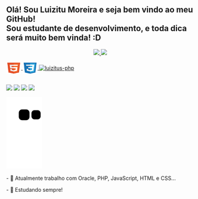 ## Olá! Sou Luizitu Moreira e seja bem vindo ao meu GitHub! <br> Sou estudante de desenvolvimento, e toda dica será muito bem vinda! :D
<div align="center">
  <a href="https://github.com/luizitus">
  <img height="150em" src="https://github-readme-stats.vercel.app/api?username=luizitus&show_icons=true&theme=merko&include_all_commits=true&count_private=true"/>
  <img height="150em" src="https://github-readme-stats.vercel.app/api/top-langs/?username=luizitus&layout=compact&langs_count=7&theme=merko"/>
</div>
<div style="display: inline_block"><br>
  <img align="center" alt="luizitus-HTML" height="30" width="40" src="https://raw.githubusercontent.com/devicons/devicon/master/icons/html5/html5-original.svg">
  <img align="center" alt="luizitus-CSS" height="30" width="40" src="https://raw.githubusercontent.com/devicons/devicon/master/icons/css3/css3-original.svg">
  <img align="center" alt="luizitus-php" height="30" width="40" src="https://raw.githubusercontent.com/jmnote/z-icons/master/svg/php.svg">
  <!--img align="center" alt="luizitus-Js" height="30" width="40" src="https://raw.githubusercontent.com/devicons/devicon/master/icons/javascript/javascript-plain.svg">
  <img align="center" alt="luizitus-Ts" height="30" width="40" src="https://raw.githubusercontent.com/devicons/devicon/master/icons/typescript/typescript-plain.svg">
  <img align="center" alt="luizitus-React" height="30" width="40" src="https://raw.githubusercontent.com/devicons/devicon/master/icons/react/react-original.svg">
  <img align="center" alt="luizitus-Python" height="30" width="40" src="https://raw.githubusercontent.com/devicons/devicon/master/icons/python/python-original.svg">
  <img align="center" alt="luizitus-Csharp" height="30" width="40" src="https://raw.githubusercontent.com/devicons/devicon/master/icons/csharp/csharp-original.svg"-->
</div>
  
  ##
 
<div> 
  <a href="https://instagram.com/luizitus" target="_blank"><img src="https://img.shields.io/badge/-Instagram-%23E4405F?style=for-the-badge&logo=instagram&logoColor=white" target="_blank"></a>
 <a href="[Luizitus]#5220" target="_blank"><img src="https://img.shields.io/badge/Discord-7289DA?style=for-the-badge&logo=discord&logoColor=white" target="_blank"></a> 
  <a href = "mailto:luizitus.dev@gmail.com"><img src="https://img.shields.io/badge/-Gmail-%23333?style=for-the-badge&logo=gmail&logoColor=white" target="_blank"></a>
  <a href="https://www.linkedin.com/in/luizhenriquemoreira/" target="_blank"><img src="https://img.shields.io/badge/-LinkedIn-%230077B5?style=for-the-badge&logo=linkedin&logoColor=white" target="_blank"></a> 
 
  ![Snake animation](https://github.com/rafaballerini/rafaballerini/blob/output/github-contribution-grid-snake.svg)
 
</div>
  <p>- 🌱 Atualmente trabalho com Oracle, PHP, JavaScript, HTML e CSS...</p>
<p>- 📖 Estudando sempre!</p>
